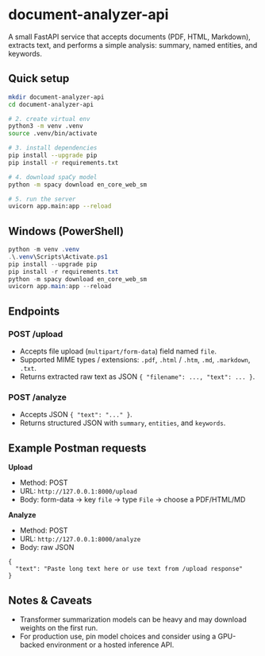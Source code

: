 # document-analyzer-api

A small FastAPI service that accepts documents (PDF, HTML, Markdown), extracts text, and performs a simple analysis: summary, named entities, and keywords.

## Quick setup

```bash
mkdir document-analyzer-api
cd document-analyzer-api

# 2. create virtual env
python3 -m venv .venv
source .venv/bin/activate

# 3. install dependencies
pip install --upgrade pip
pip install -r requirements.txt

# 4. download spaCy model
python -m spacy download en_core_web_sm

# 5. run the server
uvicorn app.main:app --reload
```

## Windows (PowerShell)

```powershell
python -m venv .venv
.\.venv\Scripts\Activate.ps1
pip install --upgrade pip
pip install -r requirements.txt
python -m spacy download en_core_web_sm
uvicorn app.main:app --reload
```

## Endpoints

### POST /upload
- Accepts file upload (`multipart/form-data`) field named `file`.
- Supported MIME types / extensions: `.pdf`, `.html` / `.htm`, `.md`, `.markdown`, `.txt`.
- Returns extracted raw text as JSON `{ "filename": ..., "text": ... }`.

### POST /analyze
- Accepts JSON `{ "text": "..." }`.
- Returns structured JSON with `summary`, `entities`, and `keywords`.

## Example Postman requests

**Upload**
- Method: POST
- URL: `http://127.0.0.1:8000/upload`
- Body: form-data -> key `file` -> type `File` -> choose a PDF/HTML/MD

**Analyze**
- Method: POST
- URL: `http://127.0.0.1:8000/analyze`
- Body: raw JSON
```
{
  "text": "Paste long text here or use text from /upload response"
}
```

## Notes & Caveats
- Transformer summarization models can be heavy and may download weights on the first run.
- For production use, pin model choices and consider using a GPU-backed environment or a hosted inference API.
